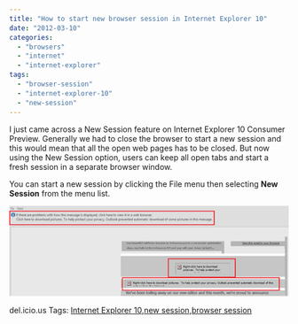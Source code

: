 ```yaml
---
title: "How to start new browser session in Internet Explorer 10"
date: "2012-03-10"
categories: 
  - "browsers"
  - "internet"
  - "internet-explorer"
tags: 
  - "browser-session"
  - "internet-explorer-10"
  - "new-session"
---
```


I just came across a New Session feature on Internet Explorer 10 Consumer Preview. Generally we had to close the browser to start a new session and this would mean that all the open web pages has to be closed. But now using the New Session option, users can keep all open tabs and start a fresh session in a separate browser window.

You can start a new session by clicking the File menu then selecting **New Session** from the menu list.

[![image](/assets/images/image_thumb36.png "image")](/assets/images/image36.png)

del.icio.us Tags: [Internet Explorer 10](http://del.icio.us/popular/Internet+Explorer+10),[new session](http://del.icio.us/popular/new+session),[browser session](http://del.icio.us/popular/browser+session)
